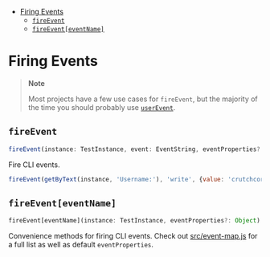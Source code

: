 <!-- START doctoc generated TOC please keep comment here to allow auto update -->
<!-- DON'T EDIT THIS SECTION, INSTEAD RE-RUN doctoc TO UPDATE -->

- [Firing Events](#firing-events)
  - [`fireEvent`](#fireevent)
  - [`fireEvent[eventName]`](#fireeventeventname)

<!-- END doctoc generated TOC please keep comment here to allow auto update -->

# Firing Events

> **Note**
>
> Most projects have a few use cases for `fireEvent`, but the majority of the
> time you should probably use [`userEvent`](./user-event).

## `fireEvent`

```typescript
fireEvent(instance: TestInstance, event: EventString, eventProperties?: Object)
```

Fire CLI events.

```javascript
fireEvent(getByText(instance, 'Username:'), 'write', {value: 'crutchcorn'})
```

## `fireEvent[eventName]`

```typescript
fireEvent[eventName](instance: TestInstance, eventProperties?: Object)
```

Convenience methods for firing CLI events. Check out
[src/event-map.js](../src/event-map.ts) for a full list as well as default
`eventProperties`.
